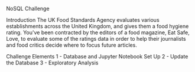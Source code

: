 NoSQL Challenge

Introduction
The UK Food Standards Agency evaluates various establishments across the United Kingdom, and gives them a food hygiene rating. 
You've been contracted by the editors of a food magazine, Eat Safe, Love, to evaluate some of the ratings data in order to help their journalists and food critics decide where to focus future articles.

Challenge Elements
1 - Database and Jupyter Notebook Set Up
2 - Update the Database
3 - Exploratory Analysis
